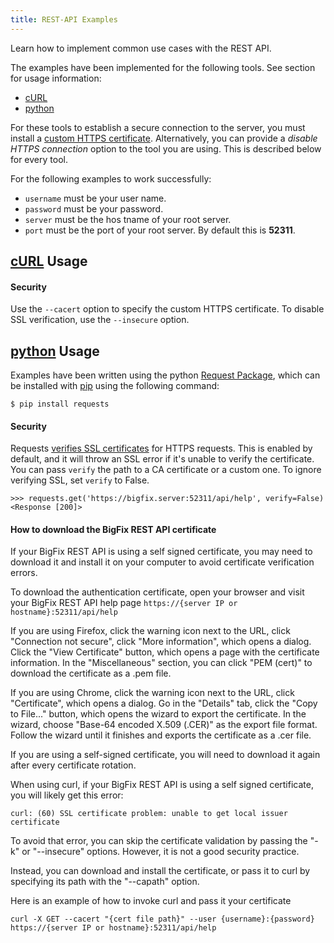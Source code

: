 ```yaml
---
title: REST-API Examples
---
```


Learn how to implement common use cases with the REST API.

The examples have been implemented for the following tools. See section for usage information:
- [cURL](#cURL)
- [python](#python)

For these tools to establish a secure connection to the server, you must install a [custom HTTPS certificate](https://help.hcltechsw.com/bigfix/10.0/platform/Platform/Config/c_config_custom_certificates.html). Alternatively, you can provide a *disable HTTPS connection* option to the tool you are using. This is described below for every tool.

For the following examples to work successfully:
* `username` must be your user name.
* `password` must be your password.
* `server` must be the hos tname of your root server.
* `port` must be the port of your root server. By default this is **52311**.

## [cURL](http://curl.haxx.se) Usage
#### Security
Use the `--cacert` option to specify the custom HTTPS certificate. To disable SSL verification, use the `--insecure` option.

## [python](https://www.python.org/) Usage
Examples have been written using the python [Request Package](http://requests.readthedocs.io/en/master/), which can be installed with [pip](https://pip.pypa.io/) using the following command:
```
$ pip install requests
```

#### Security
Requests [verifies SSL certificates](https://requests.readthedocs.io/en/latest/user/advanced/#ssl-cert-verification) for HTTPS requests. This is enabled by default, and it will throw an SSL error if it's unable to verify the certificate. You can pass `verify` the path to a CA certificate or a custom one. To ignore verifying SSL, set `verify` to False.

```
>>> requests.get('https://bigfix.server:52311/api/help', verify=False)
<Response [200]>
```

#### How to download the BigFix REST API certificate
If your BigFix REST API is using a self signed certificate, you may need to download it and install it on your computer to avoid certificate verification errors.

To download the authentication certificate, open your browser and visit your BigFix REST API help page
```https://{server IP or hostname}:52311/api/help```

If you are using Firefox, click the warning icon next to the URL, click "Connection not secure", click "More information", which opens a dialog.
Click the "View Certificate" button, which opens a page with the certificate information.
In the "Miscellaneous" section, you can click "PEM (cert)" to download the certificate as a .pem file.

If you are using Chrome, click the warning icon next to the URL, click "Certificate", which opens a dialog.
Go in the "Details" tab, click the "Copy to File..." button, which opens the wizard to export the certificate.
In the wizard, choose "Base-64 encoded X.509 (.CER)" as the export file format.
Follow the wizard until it finishes and exports the certificate as a .cer file.

If you are using a self-signed certificate, you will need to download it again after every certificate rotation.

When using curl, if your BigFix REST API is using a self signed certificate, you will likely get this error:
```
curl: (60) SSL certificate problem: unable to get local issuer certificate
```

To avoid that error, you can skip the certificate validation by passing the "-k" or "--insecure" options. However, it is not a good security practice.

Instead, you can download and install the certificate, or pass it to curl by specifying its path with the "--capath" option.

Here is an example of how to invoke curl and pass it your certificate
```
curl -X GET --cacert "{cert file path}" --user {username}:{password} https://{server IP or hostname}:52311/api/help
```

